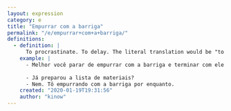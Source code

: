 ```yaml
---
layout: expression
category: e
title: "Empurrar com a barriga"
permalink: "/e/empurrar+com+a+barriga/"
definitions:
  - definition: |
      To procrastinate. To delay. The literal translation would be "to push or shove something with your belly".
    example: |
      - Melhor você parar de empurrar com a barriga e terminar com ele logo.
      
      - Já preparou a lista de materiais?
      - Nem. Tô empurrando com a barriga por enquanto.
    created: "2020-01-19T19:31:56"
    author: "kinow"
---
```

